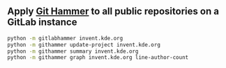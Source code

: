 ## Apply [Git Hammer](https://github.com/asharov/git-hammer) to all public repositories on a GitLab instance

```sh
python -m gitlabhammer invent.kde.org
python -m githammer update-project invent.kde.org
python -m githammer summary invent.kde.org
python -m githammer graph invent.kde.org line-author-count
```